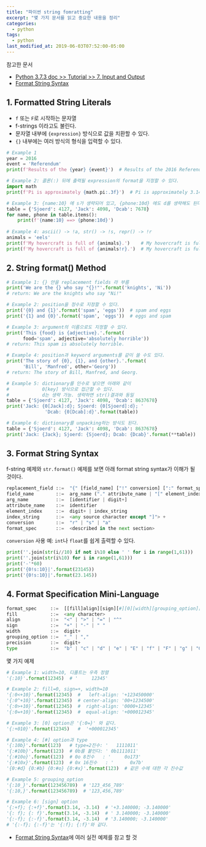 ```yaml
---
title: "파이썬 string fomratting"
excerpt: "몇 가지 문서를 읽고 중요한 내용을 정리"
categories:
  - python
tags:
  - python
last_modified_at: 2019-06-03T07:52:00-05:00
---
```


참고한 문서
* [Python 3.7.3 doc >> Tutorial >> 7. Input and Output](https://docs.python.org/3/tutorial/inputoutput.html)
* [Format String Syntax](<https://docs.python.org/3/library/string.html#formatstrings>)

## 1. Formatted String Literals

* `f` 또는 `F`로 시작하는 문자열
* f-strings 이라고도 불린다.
* 문자열 내부에 `{expression}` 방식으로 값을 치환할 수 있다.
* `{}` 내부에는 여러 방식의 형식을 입력할 수 있다.

```python
# Example 1
year = 2016
event = 'Referendum'
print(f'Results of the {year} {event}')  # Results of the 2016 Referendum

# Example 2: 콜론(:) 뒤에 출력될 expression의 format을 지정할 수 있다.
import math
print(f'Pi is approximately {math.pi:.3f}')  # Pi is approximately 3.142

# Example 3: {name:10} 에 s가 생략되어 있고, {phone:10d} 에도 d를 생략해도 된다.
table = {'Sjoerd': 4127, 'Jack': 4098, 'Dcab': 7678}
for name, phone in table.items():
    print(f'{name:10} ==> {phone:10d}')
    
# Example 4: ascii() -> !a, str() -> !s, repr() -> !r
animals = 'eels'
print(f'My hovercraft is full of {animals}.')    # My hovercraft is full of eels.
print(f'My hovercraft is full of {animals!r}.')  # My hovercraft is full of 'eels'.
```

## 2. String format() Method

```python
# Example 1: {} 안을 replacement fields 라 부름
print('We are the {} who say "{}!"'.format('knights', 'Ni'))
# return: We are the knights who say "Ni!"

# Example 2: position을 정수로 지정할 수 있다.
print('{0} and {1}'.format('spam', 'eggs'))  # spam and eggs
print('{1} and {0}'.format('spam', 'eggs'))  # eggs and spam

# Example 3: argument의 이름으로도 지정할 수 있다.
print('This {food} is {adjective}.'.format(
      food='spam', adjective='absolutely horrible'))
# return: This spam is absolutely horrible.

# Example 4: position과 keyword arguments를 같이 쓸 수도 있다.
print('The story of {0}, {1}, and {other}.'.format(
      'Bill', 'Manfred', other='Georg'))
# return: The story of Bill, Manfred, and Georg.

# Example 5: dictionary를 인수로 넣으면 아래와 같이
#            0[key] 방식으로 접근할 수 있다. 
#            d는 생략 가능. 생략하면 str()결과와 동일
table = {'Sjoerd': 4127, 'Jack': 4098, 'Dcab': 8637678}
print('Jack: {0[Jack]:d}; Sjoerd: {0[Sjoerd]:d}; '
              'Dcab: {0[Dcab]:d}'.format(table))

# Example 6: dictionary를 unpacking하는 방식도 된다.
table = {'Sjoerd': 4127, 'Jack': 4098, 'Dcab': 8637678}
print('Jack: {Jack}; Sjoerd: {Sjoerd}; Dcab: {Dcab}'.format(**table))
```

## 3. Format String Syntax

f-string 예제와 `str.format()` 예제를 보면 아래 format string syntax가 이해가 될 것이다.

```python
replacement_field ::=  "{" [field_name] ["!" conversion] [":" format_spec] "}"
field_name        ::=  arg_name ("." attribute_name | "[" element_index "]")*
arg_name          ::=  [identifier | digit+]
attribute_name    ::=  identifier
element_index     ::=  digit+ | index_string
index_string      ::=  <any source character except "]"> +
conversion        ::=  "r" | "s" | "a"
format_spec       ::=  <described in the next section>
```

`conversion` 사용 예: `int`나 `float`를 쉽게 출력할 수 있다.

```python
print(''.join(str(i//10) if not i%10 else ' ' for i in range(1,61)))
print(''.join(str(i%10) for i in range(1,61)))
print('-'*60)
print('{0!s:10}|'.format(23145))
print('{0!s:10}|'.format(23.145))
```

## 4. Format Specification Mini-Language

```python
format_spec     ::=  [[fill]align][sign][#][0][width][grouping_option][.precision][type]
fill            ::=  <any character>
align           ::=  "<" | ">" | "=" | "^"
sign            ::=  "+" | "-" | " "
width           ::=  digit+
grouping_option ::=  "_" | ","
precision       ::=  digit+
type            ::=  "b" | "c" | "d" | "e" | "E" | "f" | "F" | "g" | "G" | "n" | "o" | "s" | "x" | "X" | "%"
```

몇 가지 예제

```python
# Example 1: width=10, 디폴트는 우측 정렬
'{:10}'.format(12345)  # '     12345'

# Example 2: fill=0, sign=+, width=10
'{:0<+10}'.format(12345)  #   left-align: '+123450000'
'{:0^+10}'.format(12345)  # center-align: '00+1234500'
'{:0>+10}'.format(12345)  #  right-align: '0000+12345'
'{:0=+10}'.format(12345)  #  equal-align: '+000012345'

# Example 3: [0] option은 '{:0=}' 와 같다.
'{:+010}'.format(12345)   #  '+000012345'

# Example 4: [#] option과 type
'{:10b}'.format(123)   # type=2진수: '   1111011'
'{:#10b}'.format(123)  # 0b를 붙인다: ' 0b1111011'
'{:#10o}'.format(123)  # 0o 8진수   : '     0o173'
'{:#10x}'.format(123)  # 0x 16진수   : '      0x7b'
'{0:#d} {0:#b} {0:#o} {0:#x}'.format(123)  # 같은 수에 대한 각 진수값

# Example 5: grouping_option
'{:10_}'.format(123456789)  # '123_456_789'
'{:10,}'.format(123456789)  # '123,456,789'

# Example 6: [sign] option
'{:+f}; {:+f}'.format(3.14, -3.14)  # '+3.140000; -3.140000'
'{: f}; {: f}'.format(3.14, -3.14)  # ' 3.140000; -3.140000'
'{:-f}; {:-f}'.format(3.14, -3.14)  # '3.140000; -3.140000' 
# '{:-f}; {:-f}'는 '{:f}; {:f}'와 같다.
```

* [Format String Syntax](<https://docs.python.org/3/library/string.html#formatstrings>)에 여러 실전 예제를 참고 할 것